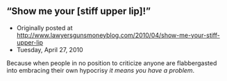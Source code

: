 ## “Show me your [stiff upper lip]!”

 * Originally posted at http://www.lawyersgunsmoneyblog.com/2010/04/show-me-your-stiff-upper-lip
 * Tuesday, April 27, 2010

Because when people in no position to criticize anyone are flabbergasted into embracing their own hypocrisy _it means you have a problem_.